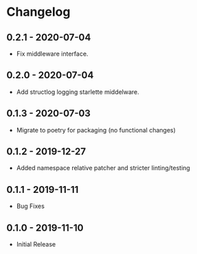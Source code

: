 # Changelog

## 0.2.1 - 2020-07-04
- Fix middleware interface.

## 0.2.0 - 2020-07-04
- Add structlog logging starlette middelware.

## 0.1.3 - 2020-07-03
- Migrate to poetry for packaging (no functional changes)

## 0.1.2 - 2019-12-27
- Added namespace relative patcher and stricter linting/testing

## 0.1.1 - 2019-11-11
- Bug Fixes

## 0.1.0 - 2019-11-10
- Initial Release

